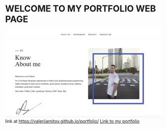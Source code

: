 # WELCOME TO MY PORTFOLIO WEB PAGE
![Logo](/img/screen.png)
link at https://valeriiamitov.github.io/portfolio/
<a href="https://valeriiamitov.github.io/portfolio/">Link to my portfolio</a>
